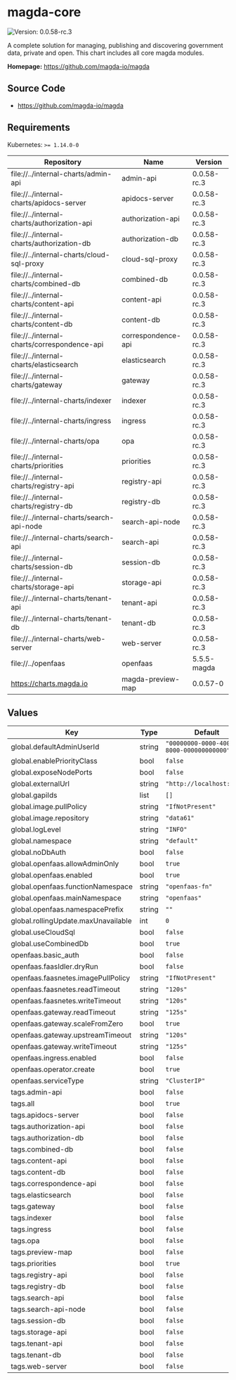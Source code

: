 # magda-core

![Version: 0.0.58-rc.3](https://img.shields.io/badge/Version-0.0.58-rc.3-informational?style=flat-square)

A complete solution for managing, publishing and discovering government data, private and open. This chart includes all core magda modules.

**Homepage:** <https://github.com/magda-io/magda>

## Source Code

* <https://github.com/magda-io/magda>

## Requirements

Kubernetes: `>= 1.14.0-0`

| Repository | Name | Version |
|------------|------|---------|
| file://../internal-charts/admin-api | admin-api | 0.0.58-rc.3 |
| file://../internal-charts/apidocs-server | apidocs-server | 0.0.58-rc.3 |
| file://../internal-charts/authorization-api | authorization-api | 0.0.58-rc.3 |
| file://../internal-charts/authorization-db | authorization-db | 0.0.58-rc.3 |
| file://../internal-charts/cloud-sql-proxy | cloud-sql-proxy | 0.0.58-rc.3 |
| file://../internal-charts/combined-db | combined-db | 0.0.58-rc.3 |
| file://../internal-charts/content-api | content-api | 0.0.58-rc.3 |
| file://../internal-charts/content-db | content-db | 0.0.58-rc.3 |
| file://../internal-charts/correspondence-api | correspondence-api | 0.0.58-rc.3 |
| file://../internal-charts/elasticsearch | elasticsearch | 0.0.58-rc.3 |
| file://../internal-charts/gateway | gateway | 0.0.58-rc.3 |
| file://../internal-charts/indexer | indexer | 0.0.58-rc.3 |
| file://../internal-charts/ingress | ingress | 0.0.58-rc.3 |
| file://../internal-charts/opa | opa | 0.0.58-rc.3 |
| file://../internal-charts/priorities | priorities | 0.0.58-rc.3 |
| file://../internal-charts/registry-api | registry-api | 0.0.58-rc.3 |
| file://../internal-charts/registry-db | registry-db | 0.0.58-rc.3 |
| file://../internal-charts/search-api-node | search-api-node | 0.0.58-rc.3 |
| file://../internal-charts/search-api | search-api | 0.0.58-rc.3 |
| file://../internal-charts/session-db | session-db | 0.0.58-rc.3 |
| file://../internal-charts/storage-api | storage-api | 0.0.58-rc.3 |
| file://../internal-charts/tenant-api | tenant-api | 0.0.58-rc.3 |
| file://../internal-charts/tenant-db | tenant-db | 0.0.58-rc.3 |
| file://../internal-charts/web-server | web-server | 0.0.58-rc.3 |
| file://../openfaas | openfaas | 5.5.5-magda |
| https://charts.magda.io | magda-preview-map | 0.0.57-0 |

## Values

| Key | Type | Default | Description |
|-----|------|---------|-------------|
| global.defaultAdminUserId | string | `"00000000-0000-4000-8000-000000000000"` |  |
| global.enablePriorityClass | bool | `false` |  |
| global.exposeNodePorts | bool | `false` |  |
| global.externalUrl | string | `"http://localhost:6100"` |  |
| global.gapiIds | list | `[]` |  |
| global.image.pullPolicy | string | `"IfNotPresent"` |  |
| global.image.repository | string | `"data61"` |  |
| global.logLevel | string | `"INFO"` |  |
| global.namespace | string | `"default"` |  |
| global.noDbAuth | bool | `false` |  |
| global.openfaas.allowAdminOnly | bool | `true` |  |
| global.openfaas.enabled | bool | `true` |  |
| global.openfaas.functionNamespace | string | `"openfaas-fn"` |  |
| global.openfaas.mainNamespace | string | `"openfaas"` |  |
| global.openfaas.namespacePrefix | string | `""` |  |
| global.rollingUpdate.maxUnavailable | int | `0` |  |
| global.useCloudSql | bool | `false` |  |
| global.useCombinedDb | bool | `true` |  |
| openfaas.basic_auth | bool | `false` |  |
| openfaas.faasIdler.dryRun | bool | `false` |  |
| openfaas.faasnetes.imagePullPolicy | string | `"IfNotPresent"` |  |
| openfaas.faasnetes.readTimeout | string | `"120s"` |  |
| openfaas.faasnetes.writeTimeout | string | `"120s"` |  |
| openfaas.gateway.readTimeout | string | `"125s"` |  |
| openfaas.gateway.scaleFromZero | bool | `true` |  |
| openfaas.gateway.upstreamTimeout | string | `"120s"` |  |
| openfaas.gateway.writeTimeout | string | `"125s"` |  |
| openfaas.ingress.enabled | bool | `false` |  |
| openfaas.operator.create | bool | `true` |  |
| openfaas.serviceType | string | `"ClusterIP"` |  |
| tags.admin-api | bool | `false` |  |
| tags.all | bool | `true` |  |
| tags.apidocs-server | bool | `false` |  |
| tags.authorization-api | bool | `false` |  |
| tags.authorization-db | bool | `false` |  |
| tags.combined-db | bool | `false` |  |
| tags.content-api | bool | `false` |  |
| tags.content-db | bool | `false` |  |
| tags.correspondence-api | bool | `false` |  |
| tags.elasticsearch | bool | `false` |  |
| tags.gateway | bool | `false` |  |
| tags.indexer | bool | `false` |  |
| tags.ingress | bool | `false` |  |
| tags.opa | bool | `false` |  |
| tags.preview-map | bool | `false` |  |
| tags.priorities | bool | `true` |  |
| tags.registry-api | bool | `false` |  |
| tags.registry-db | bool | `false` |  |
| tags.search-api | bool | `false` |  |
| tags.search-api-node | bool | `false` |  |
| tags.session-db | bool | `false` |  |
| tags.storage-api | bool | `false` |  |
| tags.tenant-api | bool | `false` |  |
| tags.tenant-db | bool | `false` |  |
| tags.web-server | bool | `false` |  |
